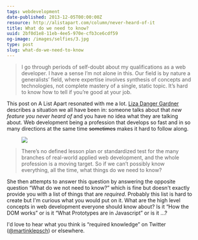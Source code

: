 ```yaml
---
tags: webdevelopment
date-published: 2013-12-05T00:00:00Z
resource: http://alistapart.com/column/never-heard-of-it
title: What do we need to know?
uuid: 2bf0d1e8-11eb-4ee5-970e-cfb3ce6cdf59
og-image: /images/selfies/3.jpg
type: post
slug: what-do-we-need-to-know
---
```


> I go through periods of self-doubt about my qualifications as a web developer.
> I have a sense I’m not alone in this. Our field is by nature a generalists’
> field, where expertise involves synthesis of concepts and technologies, not
> complete mastery of a single, static topic. It’s hard to know how to tell if
> you’re good at your job.

This post on A List Apart resonated with me a lot. [Liza Danger Gardner](https://twitter.com/lyzadanger)
describes a situation we all have been in: someone talks about that
*new feature you never heard of* and you have no idea what they are talking about. Web
development being a profession that develops so fast and in so many directions
at the same time <strike>sometimes</strike> makes it hard to follow along.

<figure> <img src='/images/fear.gif' > </figure>

> There’s no defined lesson plan or standardized test for the many branches of
> real-world applied web development, and the whole profession is a moving target.
> So if we can’t possibly know everything, all the time, what things do we need to
> know?

She then attempts to answer this question by answering the opposite question “What do we
not need to know?” which is fine but doesn't exactly provide you with a list of
things that are *required*. Probably this list is hard to create but I'm curious
what you would put on it. What are the high level concepts in web development
everyone should know about? Is it “How the DOM works” or is it “What Prototypes are in Javascript”
or is it ...?

I'd love to hear what you think is “required knowledge” on Twitter ([@martinklepsch](https://twitter.com/martinklepsch))
or elsewhere.
